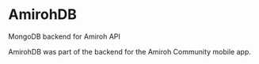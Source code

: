 # AmirohDB
MongoDB backend for Amiroh API

AmirohDB was part of the backend for the Amiroh Community mobile app.
